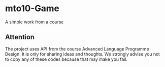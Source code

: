 # mto10-Game
A simple work from a course
## Attention
The project uses API from the course Advanced Language Programme Design. It is only for sharing ideas and thoughts. We strongly advise you not to copy any of these codes because that may make you fail.

